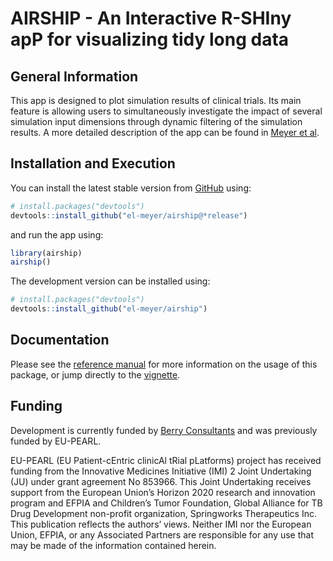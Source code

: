 # AIRSHIP - An Interactive R-SHIny apP for visualizing tidy long data

## General Information                

This app is designed to plot simulation results of clinical trials. Its main feature is allowing users to simultaneously investigate the impact of several simulation input dimensions through dynamic filtering of the simulation results. A more detailed description of the app can be found in [Meyer et al](https://www.softxjournal.com/article/S2352-7110(23)00043-2/fulltext).

## Installation and Execution

You can install the latest stable version from [GitHub](https://github.com/el-meyer/airship) using:

``` r
# install.packages("devtools")
devtools::install_github("el-meyer/airship@*release")
```

and run the app using:

``` r
library(airship)
airship()
```

The development version can be installed using:

``` r
# install.packages("devtools")
devtools::install_github("el-meyer/airship")
```

## Documentation

Please see the [reference manual](https://el-meyer.github.io/airship/index.html) for more information on the usage of this package, or jump directly to the [vignette](https://el-meyer.github.io/airship/articles/AIRSHIP-vignette.html).

## Funding

Development is currently funded by [Berry Consultants](https://www.berryconsultants.com/) and was previously funded by EU-PEARL. 

EU-PEARL (EU Patient-cEntric clinicAl tRial pLatforms) project has
received funding from the Innovative Medicines Initiative (IMI) 2 Joint
Undertaking (JU) under grant agreement No 853966. This Joint Undertaking
receives support from the European Union’s Horizon 2020 research and
innovation program and EFPIA and Children’s Tumor Foundation, Global
Alliance for TB Drug Development non-profit organization, Springworks
Therapeutics Inc. This publication reflects the authors’ views. Neither
IMI nor the European Union, EFPIA, or any Associated Partners are
responsible for any use that may be made of the information contained
herein.


